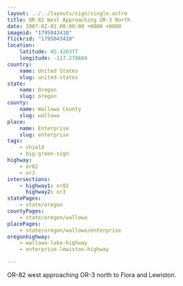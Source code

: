 ```yaml
---
layout: ../../layouts/sign/single.astro
title: OR-82 West Approaching OR-3 North
date: 2007-02-01 00:00:00 +0000 +0000
imageid: "1795043410"
flickrid: "1795043410"
location:
    latitude: 45.426377
    longitude: -117.278604
country:
    name: United States
    slug: united-states
state:
    name: Oregon
    slug: oregon
county:
    name: Wallowa County
    slug: wallowa
place:
    name: Enterprise
    slug: enterprise
tags:
    - shield
    - big-green-sign
highway:
    - or82
    - or3
intersections:
    - highway1: or82
      highway2: or3
statePages:
    - state/oregon
countyPages:
    - state/oregon/wallowa
placePages:
    - state/oregon/wallowa/enterprise
oregonhighway:
    - wallowa-lake-highway
    - enterprise-lewiston-highway

---
```

OR-82 west approaching OR-3 north to Flora and Lewiston.
